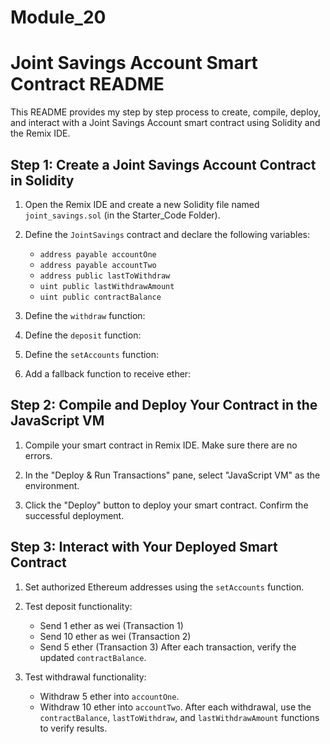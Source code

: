 # Module_20

# Joint Savings Account Smart Contract README

This README provides my step by step process to create, compile, deploy, and interact with a Joint Savings Account smart contract using Solidity and the Remix IDE.

## Step 1: Create a Joint Savings Account Contract in Solidity

1. Open the Remix IDE and create a new Solidity file named `joint_savings.sol` (in the Starter_Code Folder).

2. Define the `JointSavings` contract and declare the following variables:
   - `address payable accountOne`
   - `address payable accountTwo`
   - `address public lastToWithdraw`
   - `uint public lastWithdrawAmount`
   - `uint public contractBalance`

3. Define the `withdraw` function:

4. Define the `deposit` function:

5. Define the `setAccounts` function:

6. Add a fallback function to receive ether:

## Step 2: Compile and Deploy Your Contract in the JavaScript VM

1. Compile your smart contract in Remix IDE. Make sure there are no errors.

2. In the "Deploy & Run Transactions" pane, select "JavaScript VM" as the environment.

3. Click the "Deploy" button to deploy your smart contract. Confirm the successful deployment.

## Step 3: Interact with Your Deployed Smart Contract

1. Set authorized Ethereum addresses using the `setAccounts` function.

2. Test deposit functionality:
   - Send 1 ether as wei (Transaction 1)
   - Send 10 ether as wei (Transaction 2)
   - Send 5 ether (Transaction 3)
   After each transaction, verify the updated `contractBalance`.

3. Test withdrawal functionality:
   - Withdraw 5 ether into `accountOne`.
   - Withdraw 10 ether into `accountTwo`.
   After each withdrawal, use the `contractBalance`, `lastToWithdraw`, and `lastWithdrawAmount` functions to verify results.
